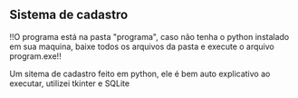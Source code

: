 ## Sistema de cadastro
!!O programa está na pasta "programa", caso não tenha o python instalado em sua maquina, baixe todos os arquivos da pasta e execute o arquivo program.exe!!

Um sitema de cadastro feito em python, ele é bem auto explicativo ao executar, utilizei tkinter e SQLite
